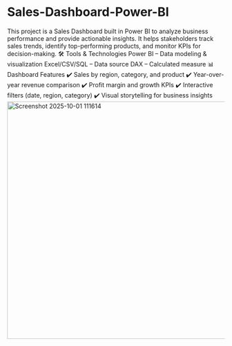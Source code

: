 # Sales-Dashboard-Power-BI
This project is a Sales Dashboard built in Power BI to analyze business performance and provide actionable insights. It helps stakeholders track sales trends, identify top-performing products, and monitor KPIs for decision-making.
🛠 Tools & Technologies
Power BI – Data modeling & visualization
Excel/CSV/SQL – Data source
DAX – Calculated measure
📊 Dashboard Features
✔️ Sales by region, category, and product
✔️ Year-over-year revenue comparison
✔️ Profit margin and growth KPIs
✔️ Interactive filters (date, region, category)
✔️ Visual storytelling for business insights
<img width="996" height="549" alt="Screenshot 2025-10-01 111614" src="https://github.com/user-attachments/assets/31076b2c-9065-431f-9ea5-925ab1cd0ae7" />
